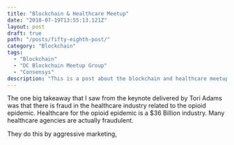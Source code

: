 ```yaml
---
title: "Blockchain & Healthcare Meetup"
date: "2018-07-19T13:55:13.121Z"
layout: post
draft: true
path: "/posts/fifty-eighth-post/"
category: "Blockchain"
tags:
  - "Blockchain"
  - "DC Blockchain Meetup Group"
  - "Consensys"
description: "This is a post about the blockchain and healthcare meetup that occurred last night."
---
```


The one big takeaway that I saw from the keynote delivered by Tori Adams was that there is fraud in the healthcare industry related to the opioid epidemic. Healthcare for the opioid epidemic is a $36 Billion industry. Many healthcare agencies are actually fraudulent. 

They do this by aggressive marketing, 